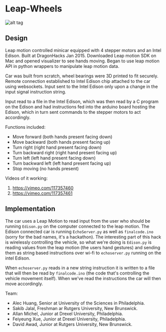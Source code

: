 # Leap-Wheels

![alt tag](http://i.imgur.com/ajAa2Ic.jpg)
## Design
Leap motion controlled minicar equipped with 4 stepper motors and an Intel Edison. Built at DragonHacks Jan 2015.
Downloaded Leap motion SDK on Mac and opened visualizer to see hands moving.
Began to use leap motion API in python wrappers to manipulate leap motion data.

Car was built from scratch, wheel bearings were 3D printed to fit securely.
Remote connection established to Intel Edison chip attached to the car using websockets.
Input sent to the Intel Edison only upon a change in the input signal instruction string.

Input read to a file in the Intel Edison, which was then read by a C program on the Edison and had instructions fed into the arduino board hosting the Edison, which in turn sent commands to the stepper motors to act accordingly.

Functions included: 
  - Move forward (both hands present facing down)
  - Move backward (both hands present facing up)
  - Turn right (right hand present facing down)
  - Turn backward right (right hand present facing up)
  - Turn left (left hand present facing down)
  - Turn backward left (left hand present facing up)
  - Stop moving (no hands present)

Videos of it working:
  1. https://vimeo.com/117357460
  2. https://vimeo.com/117357461

## Implementation
The car uses a Leap Motion to read input from the user who should be running `Edison.py` on the computer connected to the leap motion. 
The Edison connected car is running `EchoServer.py` as well as `finalcode.ino` (sorry for the bad names, it's a hackathon). 
The interesting part of this hack is wirelessly controlling the vehicle, so what we're doing is `Edison.py` is reading values from the leap motion (the users hand gestures) and sending them as string based instructions over wi-fi to `echoserver.py` running on the intel Edison. 

When `echoserver.py` reads in a new string instruction it is written to a file that will then be read by `finalcode.ino` (the code that's controlling the vehicle movement itself). When we've read the instructions the car will then move accordingly. 

Team: 
- Alec Huang, Senior at University of the Sciences in Philadelphia. 
- Sakib Jalal, Freshman ar Rutgers University, New Brunswick. 
- Allan Michel, Junior at Drexel University, Philadelphia. 
- Feiyeung Xue, Junior at Drexel University, Philadelphia. 
- David Awad, Junior at Rutgers University, New Brunswick.
